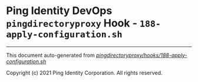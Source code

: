 
# Ping Identity DevOps `pingdirectoryproxy` Hook - `188-apply-configuration.sh`

---
This document auto-generated from _[pingdirectoryproxy/hooks/188-apply-configuration.sh](https://github.com/pingidentity/pingidentity-docker-builds/blob/master/pingdirectoryproxy/hooks/188-apply-configuration.sh)_

Copyright (c) 2021 Ping Identity Corporation. All rights reserved.
